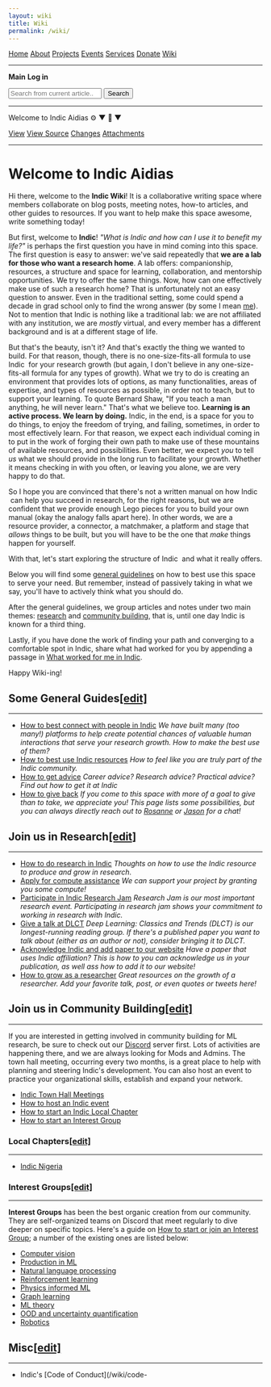 ```yaml
---
layout: wiki
title: Wiki
permalink: /wiki/
---
```


[Home](index.html#home) [About](about.html#about) [Projects](projects.html#projects) [Events](events.html#events) [Services](services.html#services) [Donate](donate.html#donate) [Wiki](wiki.html#wiki)

---

**Main** **Log in**

<input type="search" placeholder="Search from current article..." class="search-input"> <button class="search-button">Search</button>

---

Welcome to Indic Aidias ⚙️ ▼ 📄 ▼

[View](#) [View Source](#) [Changes](#) [Attachments](#)

---

# Welcome to Indic Aidias

Hi there, welcome to the **Indic Wiki**! It is a collaborative writing space where members collaborate on blog posts, meeting notes, how-to articles, and other guides to resources. If you want to help make this space awesome, write something today!

But first, welcome to **Indic**! *"What is Indic and how can I use it to benefit my life?"* is perhaps the first question you have in mind coming into this space. The first question is easy to answer: we've said repeatedly that **we are a lab for those who want a research home**. A lab offers: companionship, resources, a structure and space for learning, collaboration, and mentorship opportunities. We try to offer the same things. Now, how can one effectively make use of such a research home? That is unfortunately not an easy question to answer. Even in the traditional setting, some could spend a decade in grad school only to find the wrong answer (by some I mean [me](https://rosanneliu.com)). Not to mention that Indic is nothing like a traditional lab: we are not affiliated with any institution, we are *mostly* virtual, and every member has a different background and is at a different stage of life.

But that's the beauty, isn't it? And that's exactly the thing we wanted to build. For that reason, though, there is no one-size-fits-all formula to use Indic  for your research growth (but again, I don't believe in any one-size-fits-all formula for any types of growth). What we try to do is creating an environment that provides lots of options, as many functionalities, areas of expertise, and types of resources as possible, in order not to teach, but to support your learning. To quote Bernard Shaw, "If you teach a man anything, he will never learn." That's what we believe too. **Learning is an active process. We learn by doing.** Indic, in the end, is a space for you to do things, to enjoy the freedom of trying, and failing, sometimes, in order to most effectively learn. For that reason, we expect each individual coming in to put in the work of forging their own path to make use of these mountains of available resources, and possibilities. Even better, we expect *you* to tell *us* what we should provide in the long run to facilitate your growth. Whether it means checking in with you often, or leaving you alone, we are very happy to do that.

So I hope you are convinced that there's not a written manual on how Indic  can help you succeed in research, for the right reasons, but we are confident that we provide enough Lego pieces for you to build your own manual (okay the analogy falls apart here). In other words, we are a resource provider, a connector, a matchmaker, a platform and stage that *allows* things to be built, but you will have to be the one that *make* things happen for yourself.

With that, let's start exploring the structure of Indic  and what it really offers.

Below you will find some [general guidelines](#wiki-toc-some-general-guides) on how to best use this space to serve your need. But remember, instead of passively taking in what we say, you'll have to actively think what you should do.

After the general guidelines, we group articles and notes under two main themes: [research](#wiki-toc-join-us-in-research) and [community building](#wiki-toc-join-us-in-community-building), that is, until one day Indic is known for a third thing.

Lastly, if you have done the work of finding your path and converging to a comfortable spot in Indic, share what had worked for you by appending a passage in [What worked for me in Indic](/wiki/what-worked-for-me/).

Happy Wiki-ing!

## Some General Guides[[edit]](#wiki-toc-some-general-guides)

---

* [How to best connect with people in Indic](/wiki/how-to-have-best-human-interactions/) *We have built many (too many!) platforms to help create potential chances of valuable human interactions that serve your research growth. How to make the best use of them?*
* [How to best use Indic resources](/wiki/how-to-get-involved/) *How to feel like you are truly part of the Indic community.*
* [How to get advice](/wiki/how-to-get-advice/) *Career advice? Research advice? Practical advice? Find out how to get it at Indic*
* [How to give back](/wiki/what-mlc-wants-from-you/) *If you come to this space with more of a goal to give than to take, we appreciate you! This page lists some possibilities, but you can always directly reach out to [Rosanne](https://rosanneliu.com/) or [Jason](https://yosinski.com/) for a chat!*

## Join us in Research[[edit]](#wiki-toc-join-us-in-research)

---

* [How to do research in Indic](/wiki/how-do-research-mlc/) *Thoughts on how to use the Indic resource to produce and grow in research.*
* [Apply for compute assistance](/wiki/ask-mlc-compute-assistance/) *We can support your project by granting you some compute!*
* [Participate in Indic Research Jam](/wiki/research-jam/) *Research Jam is our most important research event. Participating in research jam shows your commitment to working in research with Indic.*
* [Give a talk at DLCT](/wiki/give-talk-at-dlct/) *Deep Learning: Classics and Trends (DLCT) is our longest-running reading group. If there's a published paper you want to talk about (either as an author or not), consider bringing it to DLCT.*
* [Acknowledge Indic and add paper to our website](/wiki/add-your-paper-projects-page/) *Have a paper that uses Indic affiliation? This is how to you can acknowledge us in your publication, as well ass how to add it to our website!*
* [How to grow as a researcher](/wiki/how-grow-researcher/) *Great resources on the growth of a researcher. Add your favorite talk, post, or even quotes or tweets here!*

## Join us in Community Building[[edit]](#wiki-toc-join-us-in-community-building)

---

If you are interested in getting involved in community building for ML research, be sure to check out our [Discord](https://discord.gg/nNJ4GBPZm9) server first. Lots of activities are happening there, and we are always looking for Mods and Admins. The town hall meeting, occurring every two months, is a great place to help with planning and steering Indic's development. You can also host an event to practice your organizational skills, establish and expand your network.

* [Indic Town Hall Meetings](/wiki/mlc-town-hall-meetings/)
* [How to host an Indic event](/wiki/host-mlc-event/)
* [How to start an Indic Local Chapter](/wiki/how-start-mlc-local-chapter/)
* [How to start an Interest Group](/wiki/how-start-or-join-interest-group/)

### Local Chapters[[edit]](#wiki-toc-local-chapters)

---

* [Indic Nigeria](/wiki/mlc-nigeria/)

### Interest Groups[[edit]](#wiki-toc-interest-groups)

---

**Interest Groups** has been the best organic creation from our community. They are self-organized teams on Discord that meet regularly to dive deeper on specific topics. Here's a guide on [How to start or join an Interest Group](/wiki/how-start-or-join-interest-group/); a number of the existing ones are listed below:

* [Computer vision](/wiki/ig_cv/)
* [Production in ML](http://mlip.shor.tn/notion)
* [Natural language processing](/wiki/ig_nlp/)
* [Reinforcement learning](/wiki/ig_rl/)
* [Physics informed ML](/wiki/ig_phys/)
* [Graph learning](/wiki/ig_graph/)
* [ML theory](/wiki/ig_theory/)
* [OOD and uncertainty quantification](/wiki/ig_ood/)
* [Robotics](https://ml-collective.github.io/robotics/)

## Misc[[edit]](#wiki-toc-misc)

---

* Indic's [Code of Conduct](/wiki/code-